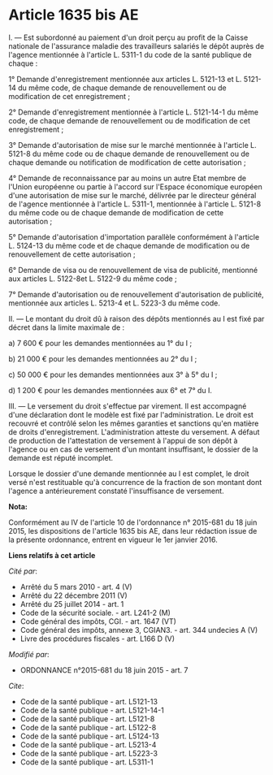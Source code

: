 # Article 1635 bis AE

I. ― Est subordonné au paiement d'un droit perçu au profit de la Caisse nationale de l'assurance maladie des travailleurs
salariés le dépôt auprès de l'agence mentionnée à l'article L. 5311-1 du code de la santé publique de chaque : 

1° Demande d'enregistrement mentionnée aux articles L. 5121-13 et L. 5121-14 du même code, de chaque demande de
renouvellement ou de modification de cet enregistrement ; 

2° Demande d'enregistrement mentionnée à l'article L. 5121-14-1 du même code, de chaque demande de renouvellement ou de
modification de cet enregistrement ; 

3° Demande d'autorisation de mise sur le marché mentionnée à l'article L. 5121-8 du même code ou de chaque demande de
renouvellement ou de chaque demande ou notification de modification de cette autorisation ; 

4° Demande de reconnaissance par au moins un autre Etat membre de l'Union européenne ou partie à l'accord sur l'Espace
économique européen d'une autorisation de mise sur le marché, délivrée par le directeur général de l'agence mentionnée à
l'article L. 5311-1, mentionnée à l'article L. 5121-8 du même code ou de chaque demande de modification de cette
autorisation ; 

5° Demande d'autorisation d'importation parallèle conformément à l'article L. 5124-13 du même code et de chaque demande de
modification ou de renouvellement de cette autorisation ; 

6° Demande de visa ou de renouvellement de visa de publicité, mentionné aux articles L. 5122-8et L. 5122-9 du même code ; 

7° Demande d'autorisation ou de renouvellement d'autorisation de publicité, mentionnée aux articles L. 5213-4 et L. 5223-3 du
même code. 

II. ― Le montant du droit dû à raison des dépôts mentionnés au I est fixé par décret dans la limite maximale de : 

a) 7 600 € pour les demandes mentionnées au 1° du I ; 

b) 21 000 € pour les demandes mentionnées au 2° du I ; 

c) 50 000 € pour les demandes mentionnées aux 3° à 5° du I ; 

d) 1 200 € pour les demandes mentionnées aux 6° et 7° du I. 

III. ― Le versement du droit s'effectue par virement. Il  est accompagné d'une déclaration dont le modèle est fixé par
l'administration. Le droit est recouvré et contrôlé selon les mêmes garanties et sanctions qu'en matière de droits
d'enregistrement. L'administration atteste du  versement. A défaut de production de l'attestation de versement  à l'appui de
son dépôt à l'agence ou en cas de versement d'un montant insuffisant, le dossier de la demande est réputé incomplet. 

Lorsque le dossier d'une demande mentionnée au I est complet, le droit versé n'est restituable qu'à concurrence de la
fraction de son montant dont l'agence a antérieurement constaté l'insuffisance de versement.

**Nota:**

Conformément  au IV de l'article 10 de l'ordonnance n° 2015-681 du 18 juin 2015, les dispositions de l'article 1635 bis AE,
dans leur rédaction issue de la présente ordonnance, entrent en vigueur le 1er janvier 2016.

**Liens relatifs à cet article**

_Cité par_:

  - Arrêté du 5 mars 2010 - art. 4 (V)
  - Arrêté du 22 décembre 2011 (V)
  - Arrêté du 25 juillet 2014 - art. 1
  - Code de la sécurité sociale. - art. L241-2 (M)
  - Code général des impôts, CGI. - art. 1647 (VT)
  - Code général des impôts, annexe 3, CGIAN3. - art. 344 undecies A (V)
  - Livre des procédures fiscales - art. L166 D (V)

_Modifié par_:

  - ORDONNANCE n°2015-681 du 18 juin 2015 - art. 7

_Cite_:

  - Code de la santé publique - art. L5121-13
  - Code de la santé publique - art. L5121-14-1
  - Code de la santé publique - art. L5121-8
  - Code de la santé publique - art. L5122-8
  - Code de la santé publique - art. L5124-13
  - Code de la santé publique - art. L5213-4
  - Code de la santé publique - art. L5223-3
  - Code de la santé publique - art. L5311-1
